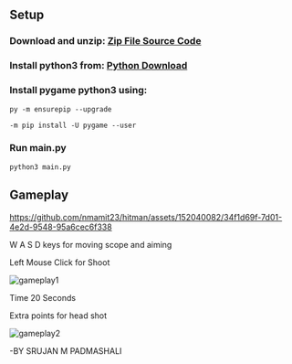 ## Setup
### Download and unzip:  [Zip File Source Code](https://github.com/nmamit23/hitman/archive/refs/tags/code.zip)

### Install python3 from:  [Python Download](https://www.python.org/downloads/windows/)

### Install pygame python3 using: 
```
py -m ensurepip --upgrade

-m pip install -U pygame --user
```

### Run main.py 
```
python3 main.py
```

## Gameplay

https://github.com/nmamit23/hitman/assets/152040082/34f1d69f-7d01-4e2d-9548-95a6cec6f338

W A S D keys for moving scope and aiming

Left Mouse Click for Shoot

![gameplay1](https://github.com/nmamit23/hitman/assets/152040082/13e3b3d1-7c7d-4a4d-a40a-3734c1fed456)


Time 20 Seconds

Extra points for head shot

![gameplay2](https://github.com/nmamit23/hitman/assets/152040082/5273cdb3-f914-4c8f-82e0-c7a93fe5d247)

-BY SRUJAN M PADMASHALI

